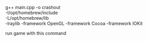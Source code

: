 g++ main.cpp -o crashout \
-I/opt/homebrew/include \
-L/opt/homebrew/lib \
-lraylib -framework OpenGL -framework Cocoa -framework IOKit


run game with this command
